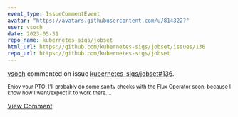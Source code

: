 ```yaml
---
event_type: IssueCommentEvent
avatar: "https://avatars.githubusercontent.com/u/814322?"
user: vsoch
date: 2023-05-31
repo_name: kubernetes-sigs/jobset
html_url: https://github.com/kubernetes-sigs/jobset/issues/136
repo_url: https://github.com/kubernetes-sigs/jobset
---
```


<a href='https://github.com/vsoch' target='_blank'>vsoch</a> commented on issue <a href='https://github.com/kubernetes-sigs/jobset/issues/136' target='_blank'>kubernetes-sigs/jobset#136</a>.

<small>Enjoy your PTO! I'll probably do some sanity checks with the Flux Operator soon, because I know how I want/expect it to work there....</small>

<a href='https://github.com/kubernetes-sigs/jobset/issues/136' target='_blank'>View Comment</a>